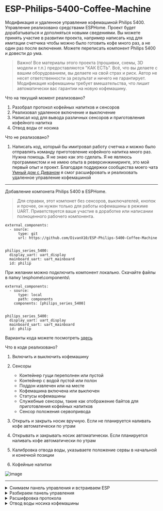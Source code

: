 # ESP-Philips-5400-Coffee-Machine

Модификация и удаленное управление кофемашиной Philips 5400. Управление реализовано средствами ESPHome. Проект будет дорабатываться и дополняться новыми сведениями. Вы можете принять участие в развитии проекта, например написать код для имитации счетчика чтобы можно было готовить кофе много раз, а не один раз после включения. Можете переписать компонент Philips 5400 и довести до ума.

> Важно!
Все материалы этого проекта (прошивки, схемы, 3D модели и т.п.) предоставляются "КАК ЕСТЬ". Всё, что вы делаете с вашим оборудованием, вы делаете на свой страх и риск. Автор не несет ответственности за результат и ничего не гарантирует. Модификация кофемашины требует вмешательства, что лишит автоматически вас гарантии на новую кофемашину.


Что на текущий момент реализовано?

1) Разобрал протокол кофейных напитков и сенсоров
2) Реализовал удаленное включение и выключение
3) Написал код для вывода различных сенсоров и приготовления кофейного напитка
4) Отвод воды от носика

Что не реализовано? 
1) Написать код, который бы имитровал работу счетчка и можно было отправлять команду приготовление кофейного напитка много раз. Нужна помощь. Я не знаю как это сделать. Я не являюсь программистом и не имею опыта в реверсинжиниринге, это мой первый опыт и проект. Благодаря поддержки сообщества моего чата [Умный дом с Диваном](https://t.me/smart_home_divan) я смог расшифровать и реализовать удаленное управление кофемашиной


***

Добавление компонета Philips 5400 в ESPHome. 

> Для справки, этот компонет без сенсоров, выключателей, кнопок и прочее, он нужен только для работы кофемашины в режиме UART. Приветствуется ваше участие в доработке или написании полноценного рабочего компонента.

```
external_components:
  - source:
      type: git
      url: https://github.com/DivanX10/ESP-Philips-5400-Coffee-Machine


philips_series_5400:
  display_uart: uart_display
  mainboard_uart: uart_mainboard
  id: philip
```

При желании можно подключить компонент локально. Скачайте файлы в папку \esphome\components\ 

```
external_components:
  - source:
      type: local
      path: components
    components: [philips_series_5400]


philips_series_5400:
  display_uart: uart_display
  mainboard_uart: uart_mainboard
  id: philip
```

Варианты кода можете посмотреть [здесь](https://github.com/DivanX10/ESP-Philips-5400-Coffee-Machine/tree/main/Config) 

Что в коде реализовано?
1) Включить и выключить кофемашину
2) Сенсоры
    * Контейнер гущи переполнен или пустой
    * Контейнер с водой пустой или полон
    * Поддон извлечен или на месте
    * Кофемашина включена или выключен
    * Статусы кофемашины
    * Служебные сенсоры, такие как отображение байтов для приготовления кофейных напитков
    * Сенсор положения сервопривода
      
3) Открыть и закрыть носик вручную. Если не планируется наливать кофе автоматически по утрам 
4) Открывать и закрывать носик автоматически. Если планируется наливать кофе автоматически по утрам
5) Калибровка отвода воды, указываете положение сервы в начальной и конечной позиции
6) Кофейные напитки

![image](https://github.com/DivanX10/ESP-Philips-5400-Coffee-Machine/assets/64090632/3407d4f8-8e15-43f8-8747-89d7cd9d7ea0)


***

<details>
  <summary>Снимаем панель управления и встраиваем ESP</summary>
  

Снимаем панель управления. Снимается не сложно. Чуть тянем на себя, в эти точки вставляем пластиковую лопатку и вынимаем панель

![image](https://github.com/DivanX10/ESP-Philips-5400-Coffee-Machine/assets/64090632/0f3e22b8-0776-405b-bf2b-5c5324b051ac)

Нам нужен доступ к 8-ми жильному проводу, который нужно подключить к ESP. 

![image](https://github.com/DivanX10/ESP-Philips-5400-Coffee-Machine/assets/64090632/cd569697-1ced-4b16-ac21-827a1ac3e4fa)
![image](https://github.com/DivanX10/ESP-Philips-5400-Coffee-Machine/assets/64090632/118b8a3c-e5d5-4894-8583-bf670426cbc6)



> Подключаем по схеме на выбор, через реле или через оптопару. Сервопривод подключаем по желанию, он нужен для работы отвода воды от носика.

Схема с подключением реле 5В (KY-019)
![image](https://github.com/DivanX10/ESP-Philips-5400-Coffee-Machine/assets/64090632/a08ea89c-9619-41c4-b76c-21c3b38398b4)


Схема с подключением оптопары PC817C
![image](https://github.com/DivanX10/ESP-Philips-5400-Coffee-Machine/assets/64090632/201a46dd-f403-4837-9bf1-bdd2e24656c3)


</details>


<details>
  <summary>Разбираем панель управления</summary>
  

Почему именно я разобрал панель управления и подключил реле, и почему не оптопару? Были попытки найти решение включить кофемашину без разборки панели управления. Пробовал размыкать питание через транзистор, пробовал посылать посылать команды, но это было безуспешно. 

Подключал резистор по такой схеме, но этот способ работает на кофемашине серии 2000/3000, но не подошел для серии 5400. Для справки, есть два проекта для кофемашин серии 2000, это [ESPHome-Philips-Smart-Coffee]( https://github.com/TillFleisch/ESPHome-Philips-Smart-Coffee) и [SmartPhilips2200](https://github.com/chris7topher/SmartPhilips2200)


Снимаем наклейку с чипа и видим маркировку с названием чипа STM32L4R5VIT6

![image](https://github.com/DivanX10/ESP-Philips-5400-Coffee-Machine/assets/64090632/a32d6c85-50c0-4cb3-9915-75f51548c80b)
![image](https://github.com/DivanX10/ESP-Philips-5400-Coffee-Machine/assets/64090632/ef5c6cf3-88ba-4818-af39-2f7e0acacf31)


В документации чипа [STMicroelectronics STM32L4R5VIT6](https://github.com/DivanX10/ESP-Philips-5400-Coffee-Machine/blob/main/Documentation/STMicroelectronics%20STM32L4R5VIT6.pdf) находим наш чип, это STM32L4R5VIT6 LQFP100 (25 ножек с каждой стороны)

![image](https://github.com/DivanX10/ESP-Philips-5400-Coffee-Machine/assets/64090632/458b99de-6ae4-4e56-91af-290e9a8a22bf)

В документации пишется, что управлять кофемашиной байтами можно после включения, поэтому у меня и не получилось включить ее удаленно. Возможно я ошибаюсь и если будет найдено такое решение, то обязательно внесу поправку

![image](https://github.com/DivanX10/ESP-Philips-5400-Coffee-Machine/assets/64090632/b12e1f48-acc0-46ef-9765-d01f36280aad)


***

Для имитации работы сенсорной кнопки можно использовать модуль реле одноканальный 5В (KY-019) или оптопару PC817C, которые будут подавать GND на резистор R110, к которому идет дорожка от кнопки питания, тем самым включая и выключая кофемашину. Я не стал рисковать припаивать провод после резистора R110 (номинал резистора 4,7 кОм), так как после резистора идет прямая дорожка к ножке чипа, а лампе к конденсаторам и я не знаю как чип может на это отреагировать, но, если так сделать, то тогда у нас будет возможность включать кофемашину через сенсорную кнопку и удаленно. Это было проверенно на сенсорной лампе, где я припаял провода после резистора и я мог включать и выключать удаленно, а также включать и выключать лампу нажимая на сенсорную кнопку. На кофемашине я не решаюсь это повторить.

Панель управления в разборе

![image](https://github.com/DivanX10/ESP-Philips-5400-Coffee-Machine/assets/64090632/c9a994ab-043e-4092-803a-bacb02b91225)
![image](https://github.com/DivanX10/ESP-Philips-5400-Coffee-Machine/assets/64090632/63bc8542-9252-4bd6-b452-7ee600c4b414)


Дорожка от кнопки питания к резистору R110(номинал резистора 4,7 кОм), после резистора дорожка идет к [диоду шоттки BAS70TW (K73)](https://github.com/DivanX10/ESP-Philips-5400-Coffee-Machine/blob/main/Documentation/Диод%20шоттки%20BAS70TW%20(K73).pdf)

![image](https://github.com/DivanX10/ESP-Philips-5400-Coffee-Machine/assets/64090632/b14f005a-8cfc-4f2e-bc42-3e10a04805e2)
![image](https://github.com/DivanX10/ESP-Philips-5400-Coffee-Machine/assets/64090632/9db3f4e8-af1f-4b18-bb6b-6c4651da5c48)
![image](https://github.com/DivanX10/ESP-Philips-5400-Coffee-Machine/assets/64090632/e0a10714-c257-4404-b8ac-f260329e28e9)


Припаиваем провод к резистору R110(номинал резистора 4,7 кОм)

![image](https://github.com/DivanX10/ESP-Philips-5400-Coffee-Machine/assets/64090632/8644fbca-61ac-40d1-880c-c2900e92bc23)


Делаем отверстие в крышке и выносим провод наружу, который подключим к реле или к оптопаре

![image](https://github.com/DivanX10/ESP-Philips-5400-Coffee-Machine/assets/64090632/efb5ec12-5842-4f79-9b0a-1510859a50c1)


  
</details>


<details>
  <summary>Расшифровка протокола</summary>
  
Протокол кофейного напитка

![image](https://github.com/DivanX10/ESP-Philips-5400-Coffee-Machine/assets/64090632/fb5b52b9-8ee8-4a7c-8ce9-da41e7258a64)


Протокол системных сенсоров

![image](https://github.com/DivanX10/ESP-Philips-5400-Coffee-Machine/assets/64090632/04f8501a-e74d-45f7-926c-012d7e0556a4)

Протокол счетчика кофейных напитков. Это важная часть, без него не будет срабатывать приготовление кофейных напитков удаленно



</details>



<details>
  <summary>Отвод воды носика кофемашины</summary>

Я разработал для кофемашины отвод воды от носика. Зачем это нужно? Когда включаем кофемашину, то при включении запускается прогрев и промывка. Во время промывки большая часть воды проходит внутри, а часть выливается через носик. Что делать, если мы хотим, чтобы утром кофемашина приготовила нам свежее кофе и чтобы в кофе не было воды после промывки? Отвод воды позволяет решить эту проблему. Когда кофемашина включается с помощью умного дома, то отовод воды все еще остается у носика вполть до того момента, когда кофемашина не передейдет в режим "Выбор напитка", только после этого отвод воды прячется во внутрь носика, открывая проход носику.

Готовую модель для распечатки на 3д принтере можете [здесь](https://www.thingiverse.com/thing:6073849) или [скачать с этого проекта](https://github.com/DivanX10/ESP-Philips-5400-Coffee-Machine/tree/main/3D%20Model). Файлы формата FCStd можете открыть в программе FreeCAD. 

Используется сервопривод MG90S Micro Servo 180 градусов. Его вполне достаточно для отвода воды. Питаем от +3,3в от самого ESP, что является большим плюсом. Провод от сервопривода во внутрь протягивается просто, без сверления корпуса. Протискиваем провод во внутрь держателя носика и тянем к внутренней части корпуса к ESP


![image](https://github.com/DivanX10/ESP-Philips-5400-Coffee-Machine/assets/64090632/e0c68b4d-ef07-49d4-b393-7d04fa2275e1)
![image](https://github.com/DivanX10/ESP-Philips-5400-Coffee-Machine/assets/64090632/2c6377c9-9f77-45af-b3f6-386a4772ad36)



 
</details>

